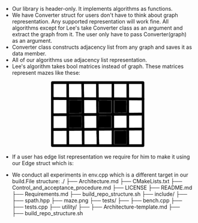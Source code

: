 * Our library is header-only. It implements algorithms as functions.
* We have Converter struct for users don't have to think about graph representation. Any supported representation will work fine. All algorithms except for Lee's take Converter class as an argument and extract the graph from it. The user only have to pass Converter(graph) as an argument. 
* Converter class constructs adjacency list from any graph and saves it as data member. 
* All of our algorithms use adjacency list representation.
* Lee's algorithm takes bool matrices instead of graph. These matrices represent mazes like these:
<p align="center">
<img src="maze.png" width="250" height="175" />
</p>

* If a user has edge list representation we require for him to make it using our Edge struct which is:
    
* We conduct all experiments in env.cpp which is a different target in our build.File structure:
./
  ├── Architecture.md
  ├── CMakeLists.txt
  ├── Control_and_acceptance_procedure.md
  ├── LICENSE
  ├── README.md
  ├── Requirements.md
  ├── build_repo_structure.sh
  ├── include/
  ├──   ├── spath.hpp
  ├── maze.png
  ├── tests/
  ├──   ├── bench.cpp
  ├──   ├── tests.cpp
  ├── utility/
  ├──   ├── Architecture-template.md
  ├──   ├── build_repo_structure.sh
